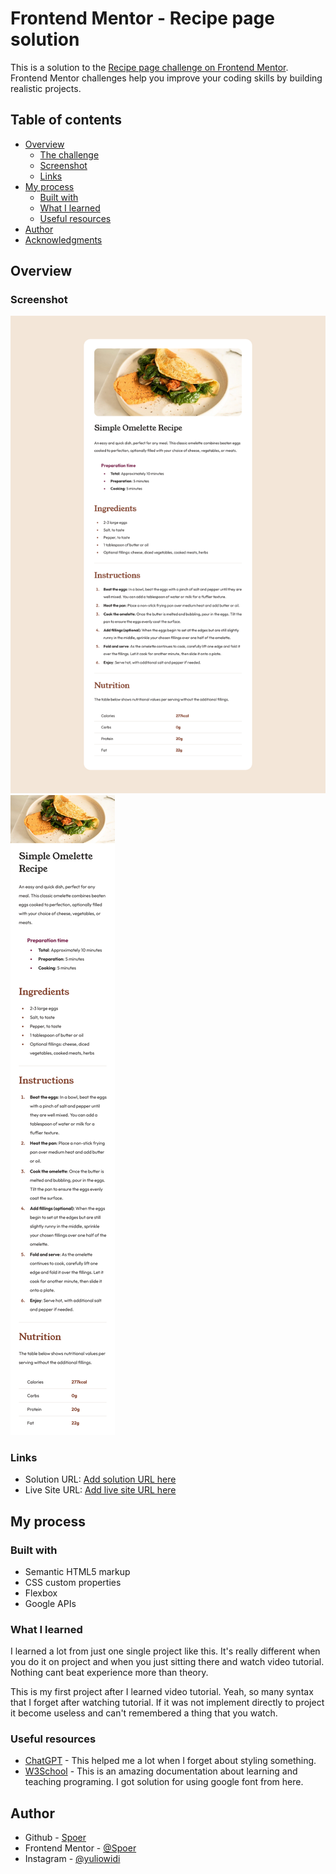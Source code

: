 # Frontend Mentor - Recipe page solution

This is a solution to the [Recipe page challenge on Frontend Mentor](https://www.frontendmentor.io/challenges/recipe-page-KiTsR8QQKm). Frontend Mentor challenges help you improve your coding skills by building realistic projects. 

## Table of contents

- [Overview](#overview)
  - [The challenge](#the-challenge)
  - [Screenshot](#screenshot)
  - [Links](#links)
- [My process](#my-process)
  - [Built with](#built-with)
  - [What I learned](#what-i-learned)
  - [Useful resources](#useful-resources)
- [Author](#author)
- [Acknowledgments](#acknowledgments)

## Overview

### Screenshot

![](./design/desktop-design.png)
![](./design/mobile-design.png)

### Links

- Solution URL: [Add solution URL here](https://github.com/Spoer/recipe-main)
- Live Site URL: [Add live site URL here](https://spoer.github.io/recipe-main/)

## My process

### Built with

- Semantic HTML5 markup
- CSS custom properties
- Flexbox
- Google APIs

### What I learned


I learned a lot from just one single project like this. It's really different when you do it on project and when you just sitting there and watch video tutorial. Nothing cant beat experience more than theory. 

This is my first project after I learned video tutorial. Yeah, so many syntax that I forget after watching tutorial. If it was not implement directly to project it become useless and can't remembered a thing that you watch.


### Useful resources

- [ChatGPT](https://chatgpt.com/) - This helped me a lot when I forget about styling something.
- [W3School](https://www.w3schools.com/) - This is an amazing documentation about learning and teaching programing. I got solution for using google font from here.

## Author

- Github - [Spoer](https://github.com/Spoer)
- Frontend Mentor - [@Spoer](https://www.frontendmentor.io/profile/Spoer)
- Instagram - [@yuliowidi](https://www.instagram.com/yuliowidi)
